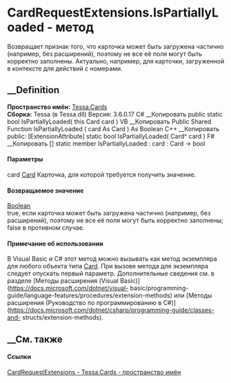 # CardRequestExtensions.IsPartiallyLoaded - метод
Возвращает признак того, что карточка может быть загружена частично (например,
без расширений), поэтому не все её поля могут быть корректно заполнены.
Актуально, например, для карточки, загруженной в контексте для действий с
номерами.
## __Definition
 **Пространство имён:** [Tessa.Cards](N_Tessa_Cards.htm)  
 **Сборка:** Tessa (в Tessa.dll) Версия: 3.6.0.17
C# __Копировать
     public static bool IsPartiallyLoaded(
    	this Card card
    )
VB __Копировать
    <ExtensionAttribute>
    Public Shared Function IsPartiallyLoaded ( 
    	card As Card
    ) As Boolean
C++ __Копировать
     public:
    [ExtensionAttribute]
    static bool IsPartiallyLoaded(
    	Card^ card
    )
F# __Копировать
     [<ExtensionAttribute>]
    static member IsPartiallyLoaded : 
            card : Card -> bool 
#### Параметры
card [Card](T_Tessa_Cards_Card.htm)
    Карточка, для которой требуется получить значение.
#### Возвращаемое значение
[Boolean](https://learn.microsoft.com/dotnet/api/system.boolean)  
true, если карточка может быть загружена частично (например, без расширений),
поэтому не все её поля могут быть корректно заполнены; false в противном
случае.
#### Примечание об использовании
В Visual Basic и C# этот метод можно вызывать как метод экземпляра для любого
объекта типа [Card](T_Tessa_Cards_Card.htm). При вызове метода для экземпляра
следует опускать первый параметр. Дополнительные сведения см. в разделе
[Методы расширения (Visual Basic)](https://docs.microsoft.com/dotnet/visual-
basic/programming-guide/language-features/procedures/extension-methods) или
[Методы расширения (Руководство по программированию в
C#)](https://docs.microsoft.com/dotnet/csharp/programming-guide/classes-and-
structs/extension-methods).
##  __См. также
#### Ссылки
[CardRequestExtensions - ](T_Tessa_Cards_CardRequestExtensions.htm)
[Tessa.Cards - пространство имён](N_Tessa_Cards.htm)
